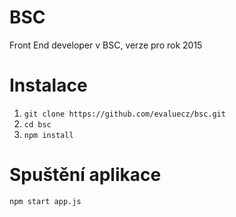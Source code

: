 # BSC
Front End developer v BSC, verze pro rok 2015

# Instalace

1. `git clone https://github.com/evaluecz/bsc.git`<br/>
2. `cd bsc`<br/>
3. `npm install`

# Spuštění aplikace
`npm start app.js`